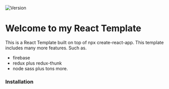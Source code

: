 
![Version](https://img.shields.io/badge/Version-1.0-brightgreen?style=for-the-badge)

# Welcome to my React Template

This is a React Template built on top of npx create-react-app. This template includes many more features. Such as.

* firebase
* redux plus redux-thunk
* node sass
plus tons more. 

### Installation